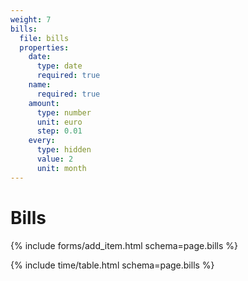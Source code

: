 ```yaml
---
weight: 7
bills:
  file: bills
  properties:
    date:
      type: date
      required: true
    name:
      required: true
    amount:
      type: number
      unit: euro
      step: 0.01
    every:
      type: hidden
      value: 2
      unit: month
---
```


# Bills

{% include forms/add_item.html schema=page.bills %}

{% include time/table.html schema=page.bills %}